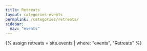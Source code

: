 ```yaml
---
title: Retreats
layout: categories-events
permalink: /categories/retreats/
sidebar:
  nav: "events"
---
```


{% assign retreats = site.events | where: "events", "Retreats" %}
